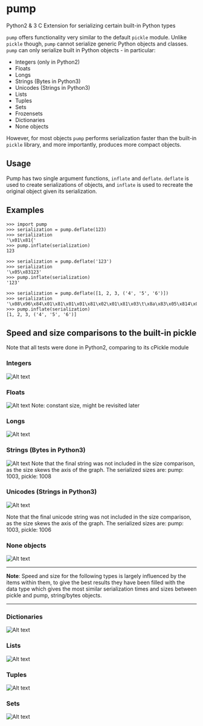 # pump
Python2 & 3 C Extension for serializing certain built-in Python types

`pump` offers functionality very similar to the default `pickle` module.  Unlike `pickle` though, `pump` cannot serialize generic Python objects and classes.  `pump` can only serialize built in Python objects - in particular:
* Integers (only in Python2)
* Floats
* Longs
* Strings (Bytes in Python3)
* Unicodes (Strings in Python3)
* Lists
* Tuples
* Sets
* Frozensets
* Dictionaries
* None objects

However, for most objects `pump` performs serialization faster than the built-in `pickle` library, and more importantly, produces more compact objects.

## Usage
Pump has two single argument functions, `inflate` and `deflate`.  `deflate` is used to create serializations of objects, and `inflate` is used to recreate the original object given its serialization.

## Examples
```
>>> import pump
>>> serialization = pump.deflate(123)
>>> serialization
'\x01\x81{'
>>> pump.inflate(serialization)
123

>>> serialization = pump.deflate('123')
>>> serialization
'\x05\x83123'
>>> pump.inflate(serialization)
'123'

>>> serialization = pump.deflate([1, 2, 3, ('4', '5', '6')])
>>> serialization
'\x08\x96\x84\x01\x81\x01\x01\x81\x02\x01\x81\x03\t\x8a\x83\x05\x814\x05\x815\x05\x816'
>>> pump.inflate(serialization)
[1, 2, 3, ('4', '5', '6')]
```

## Speed and size comparisons to the built-in pickle
Note that all tests were done in Python2, comparing to its cPickle module

### Integers
![Alt text](https://drive.google.com/uc?id=0BwLoYm538Nb6OTZSeDAyOWxCRms "")
### Floats
![Alt text](https://drive.google.com/uc?id=0BwLoYm538Nb6aHd1MmFiT3ZjZTA "")
Note: constant size, might be revisited later
### Longs
![Alt text](https://drive.google.com/uc?id=0BwLoYm538Nb6SnZoSHg1c29xb00 "")
### Strings (Bytes in Python3)
![Alt text](https://drive.google.com/uc?id=0BwLoYm538Nb6aEpwZ2hKMVIwSjg "")
Note that the final string was not included in the size comparison, as the size skews the axis of the graph.  The serialized sizes are:
pump: 1003, pickle: 1008
### Unicodes (Strings in Python3)
![Alt text](https://drive.google.com/uc?id=0BwLoYm538Nb6dTRZd0lGS0V2Qkk "")

Note that the final unicode string was not included in the size comparison, as the size skews the axis of the graph.  The serialized sizes are:
pump: 1003, pickle: 1006
### None objects
![Alt text](https://drive.google.com/uc?id=0BwLoYm538Nb6NGJCclhpSzdobTQ "")

***
**Note**: Speed and size for the following types is largely influenced by the items within them, to give the best results they have been filled with the data type which gives the most similar serialization times and sizes between pickle and pump, string/bytes objects.  
***
### Dictionaries
![Alt text](https://drive.google.com/uc?id=0BwLoYm538Nb6YUNEck5ubGt4WHM "")
### Lists
![Alt text](https://drive.google.com/uc?id=0BwLoYm538Nb6NmJiOUNleElZUVE "")
### Tuples
![Alt text](https://drive.google.com/uc?id=0BwLoYm538Nb6NFdLNTdkTFlZVzA "")
### Sets
![Alt text](https://drive.google.com/uc?id=0BwLoYm538Nb6LW5kUVU1eGIzODQ "")
